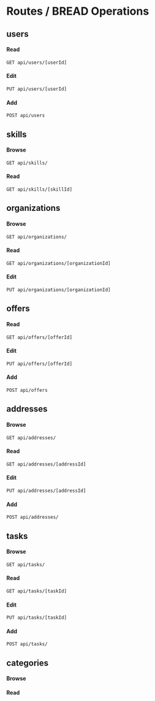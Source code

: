 # Routes / BREAD Operations

## users
#### Read

`GET api/users/[userId]`
#### Edit

`PUT api/users/[userId]`
#### Add

`POST api/users`

## skills
#### Browse

`GET api/skills/`
#### Read

`GET api/skills/[skillId]`

## organizations
#### Browse

`GET api/organizations/`
#### Read

`GET api/organizations/[organizationId]`
#### Edit

`PUT api/organizations/[organizationId]`

## offers
#### Read

`GET api/offers/[offerId]`
#### Edit

`PUT api/offers/[offerId]`
#### Add

`POST api/offers`

## addresses
#### Browse

`GET api/addresses/`
#### Read

`GET api/addresses/[addressId]`
#### Edit

`PUT api/addresses/[addressId]`
#### Add

`POST api/addresses/`

## tasks
#### Browse

`GET api/tasks/`
#### Read

`GET api/tasks/[taskId]`
#### Edit

`PUT api/tasks/[taskId]`
#### Add

`POST api/tasks/`

## categories
#### Browse
#### Read